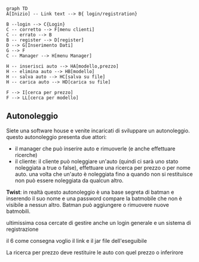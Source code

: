 ```mermaid
graph TD
A[Inizio] -- Link text --> B{ login/registration}

B --login --> C{Login}
C -- corretto --> F[menu clienti]
C -- errato --> B
B -- register --> D[register]
D --> G[Inserimento Dati]
G --> F
C -- Manager --> H[menu Manager]

H -- inserisci auto --> HA[modello,prezzo]
H -- elimina auto --> HB[modello]
H -- salva auto --> HC[salva su file]
H -- carica auto --> HD[carica su file]

F --> I[cerca per prezzo]
F --> LL[cerca per modello]
```

## Autonoleggio

Siete una software house e venite incaricati di sviluppare un autonoleggio. questo autonoleggio presenta due attori: 
- il manager che può inserire auto 
e rimuoverle (e anche effettuare ricerche)
- il cliente: il cliente può noleggiare un'auto 
(quindi ci sarà uno stato noleggiata a true o false), 
effettuare una ricerca per prezzo o per nome auto. 
una volta che un'auto è noleggiata fino a quando non si restituisce
non può essere noleggiata da qualcun altro.

**Twist**: in realtà questo autonoleggio 
è una base segreta di batman e inserendo il suo nome 
e una password compare la batmobile che non è visibile a nessun altro. Batman può aggiungere o rimuovere nuove batmobili.

ultimissima cosa cercate di gestire anche un login generale e un sistema di registrazione

il 6 come consegna voglio il link e il jar file dell'eseguibile

La ricerca per prezzo deve restituire le auto con quel prezzo o inferirore
